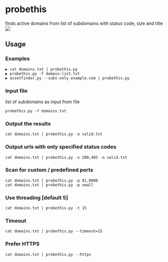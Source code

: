 # probethis
finds active domains from list of subdomains with status code, size and title
<img src="https://i.imgur.com/lIKlyiz.jpg">

## Usage
### Examples
```
▶ cat domains.txt | probethis.py
▶ probethis.py -f domain-list.txt
▶ assetfinder.py --subs-only example.com | probethis.py
```
### Input file
list of subdomains as input from file
```
probethis.py -f domains.txt
```
### Output the results
```
cat domains.txt | probethis.py -o valid.txt
```
### Output urls with only specified status codes 
```
cat domains.txt | probethis.py -s 200,403 -o valid.txt
```
### Scan for custom / predefined ports
```
cat domains.txt | probethis.py -p 81,8000
cat domains.txt | probethis.py -p small
```
### Use threading [default 5]
```
cat domains.txt | probethis.py -t 15
```
### Timeout
```
cat domains.txt | probethis.py --timeout=15
```
### Prefer HTTPS
```
cat domains.txt | probethis.py --https
```
